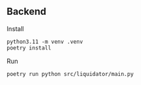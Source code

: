 ## Backend

Install
```shell
python3.11 -m venv .venv
poetry install
```

Run
```shell
poetry run python src/liquidator/main.py
```